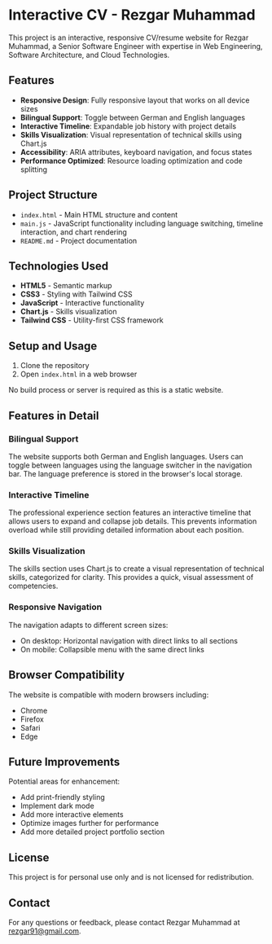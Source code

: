 # Interactive CV - Rezgar Muhammad

This project is an interactive, responsive CV/resume website for Rezgar Muhammad, a Senior Software Engineer with expertise in Web Engineering, Software Architecture, and Cloud Technologies.

## Features

- **Responsive Design**: Fully responsive layout that works on all device sizes
- **Bilingual Support**: Toggle between German and English languages
- **Interactive Timeline**: Expandable job history with project details
- **Skills Visualization**: Visual representation of technical skills using Chart.js
- **Accessibility**: ARIA attributes, keyboard navigation, and focus states
- **Performance Optimized**: Resource loading optimization and code splitting

## Project Structure

- `index.html` - Main HTML structure and content
- `main.js` - JavaScript functionality including language switching, timeline interaction, and chart rendering
- `README.md` - Project documentation

## Technologies Used

- **HTML5** - Semantic markup
- **CSS3** - Styling with Tailwind CSS
- **JavaScript** - Interactive functionality
- **Chart.js** - Skills visualization
- **Tailwind CSS** - Utility-first CSS framework

## Setup and Usage

1. Clone the repository
2. Open `index.html` in a web browser

No build process or server is required as this is a static website.

## Features in Detail

### Bilingual Support

The website supports both German and English languages. Users can toggle between languages using the language switcher in the navigation bar. The language preference is stored in the browser's local storage.

### Interactive Timeline

The professional experience section features an interactive timeline that allows users to expand and collapse job details. This prevents information overload while still providing detailed information about each position.

### Skills Visualization

The skills section uses Chart.js to create a visual representation of technical skills, categorized for clarity. This provides a quick, visual assessment of competencies.

### Responsive Navigation

The navigation adapts to different screen sizes:
- On desktop: Horizontal navigation with direct links to all sections
- On mobile: Collapsible menu with the same direct links

## Browser Compatibility

The website is compatible with modern browsers including:
- Chrome
- Firefox
- Safari
- Edge

## Future Improvements

Potential areas for enhancement:
- Add print-friendly styling
- Implement dark mode
- Add more interactive elements
- Optimize images further for performance
- Add more detailed project portfolio section

## License

This project is for personal use only and is not licensed for redistribution.

## Contact

For any questions or feedback, please contact Rezgar Muhammad at rezgar91@gmail.com.